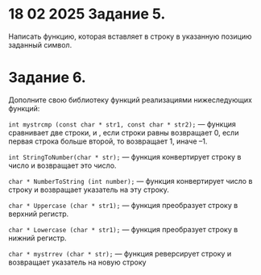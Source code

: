 # 18 02 2025  Задание 5.
Написать функцию, которая вставляет в строку в указанную позицию заданный символ.


# Задание 6.

Дополните свою библиотеку функций реализациями нижеследующих функций:

``int mystrcmp (const char * str1, const char * str2);`` — функция сравнивает две строки, и , если строки равны
возвращает 0, если первая строка больше второй, то возвращает 1, иначе –1.

``int StringToNumber(char * str);`` — функция конвертирует строку в число и возвращает это число.

``char * NumberToString (int number);`` — функция конвертирует число в строку и возвращает указатель на эту строку.

``char * Uppercase (char * str1);`` — функция преобразует строку в верхний регистр.

``char * Lowercase (char * str1);`` — функция преобразует строку в нижний регистр.

``char * mystrrev (char * str);`` — функция реверсирует строку и возвращает указатель на новую строку
